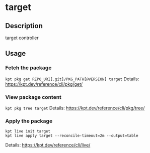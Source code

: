 # target

## Description
target controller

## Usage

### Fetch the package
`kpt pkg get REPO_URI[.git]/PKG_PATH[@VERSION] target`
Details: https://kpt.dev/reference/cli/pkg/get/

### View package content
`kpt pkg tree target`
Details: https://kpt.dev/reference/cli/pkg/tree/

### Apply the package
```
kpt live init target
kpt live apply target --reconcile-timeout=2m --output=table
```
Details: https://kpt.dev/reference/cli/live/

